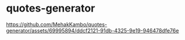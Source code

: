 # quotes-generator


https://github.com/MehakKambo/quotes-generator/assets/69995894/ddcf2121-91db-4325-9e19-946478dfe76e


